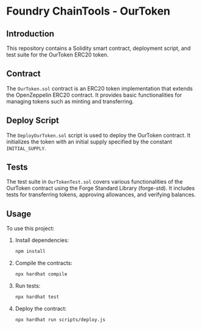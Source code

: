 # Foundry ChainTools - OurToken

## Introduction

This repository contains a Solidity smart contract, deployment script, and test suite for the OurToken ERC20 token.

## Contract

The `OurToken.sol` contract is an ERC20 token implementation that extends the OpenZeppelin ERC20 contract. It provides basic functionalities for managing tokens such as minting and transferring.

## Deploy Script

The `DeployOurToken.sol` script is used to deploy the OurToken contract. It initializes the token with an initial supply specified by the constant `INITIAL_SUPPLY`.

## Tests

The test suite in `OurTokenTest.sol` covers various functionalities of the OurToken contract using the Forge Standard Library (forge-std). It includes tests for transferring tokens, approving allowances, and verifying balances.

## Usage

To use this project:

1. Install dependencies:
   ```bash
   npm install
2. Compile the contracts:
   ```bash
   npx hardhat compile
3. Run tests:
    ```bash 
    npx hardhat test
4. Deploy the contract:
    ```bash 
    npx hardhat run scripts/deploy.js
